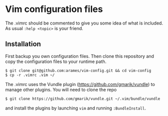 # Vim configuration files

The .vimrc should be commented to give you some idea of what is included.
As usual `:help <topic>` is your friend.

## Installation

First backup you own configuration files. Then clone this repository and copy
the configuration files to your runtime path.

    $ git clone git@github.com:arames/vim-config.git && cd vim-config
    $ cp -r .vimrc .vim ~/

The .vimrc uses the Vundle plugin (https://github.com/gmarik/vundle) to manage
other plugins. You will need to clone the repo

    $ git clone https://github.com/gmarik/vundle.git ~/.vim/bundle/vundle

and install the plugins by launching `vim` and running `:BundleInstall`.
